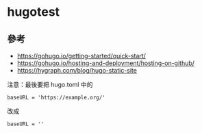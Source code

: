 # hugotest

## 參考

* https://gohugo.io/getting-started/quick-start/
* https://gohugo.io/hosting-and-deployment/hosting-on-github/
* https://hygraph.com/blog/hugo-static-site

注意：最後要把 hugo.toml 中的 

```
baseURL = 'https://example.org/'
```

改成

```
baseURL = ''
```
